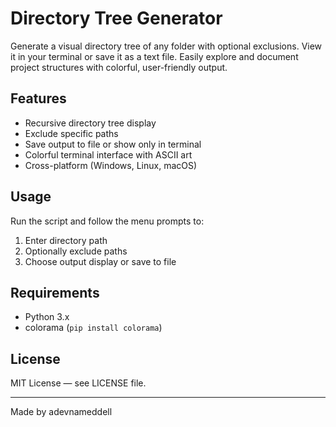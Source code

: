 # Directory Tree Generator

Generate a visual directory tree of any folder with optional exclusions. View it in your terminal or save it as a text file. Easily explore and document project structures with colorful, user-friendly output.

## Features
- Recursive directory tree display
- Exclude specific paths
- Save output to file or show only in terminal
- Colorful terminal interface with ASCII art
- Cross-platform (Windows, Linux, macOS)

## Usage
Run the script and follow the menu prompts to:
1. Enter directory path
2. Optionally exclude paths
3. Choose output display or save to file

## Requirements
- Python 3.x
- colorama (`pip install colorama`)

## License
MIT License — see LICENSE file.

---

Made by adevnameddell
